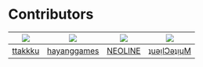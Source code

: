 # Contributors
| ![](https://avatars.githubusercontent.com/ttakkku) | ![](https://avatars.githubusercontent.com/hayanggames) | ![](https://avatars.githubusercontent.com/code325) | ![](https://avatars.githubusercontent.com/Ryzen72700) |
| ------------------------------------------------------------ | ------------------------------------------------------------ | ------------------------------------------------------------ | ------------------------------------------------------------ |
| [ttakkku](https://github.com/ttakkku)                        | [hayanggames](https://github.com/hayanggames)                | [NEOLINE](https://github.com/code325)                        | [ʇuǝᴉlƆǝʇᴉɥM](https://github.com/[Ryzen72700](https://github.com/Ryzen72700)) |

